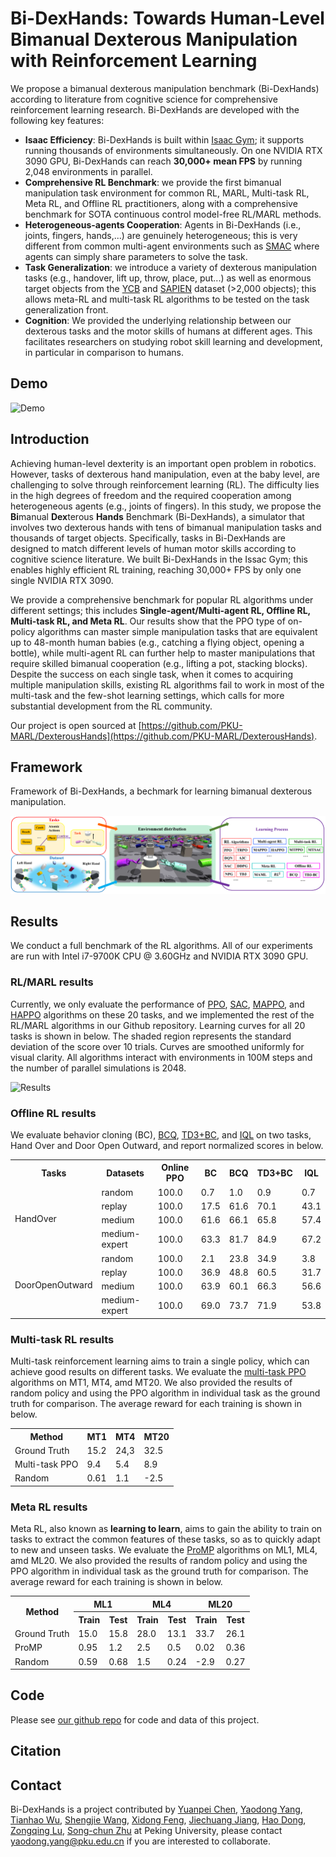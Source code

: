 # Bi-DexHands: Towards Human-Level Bimanual Dexterous Manipulation with Reinforcement Learning

We propose a bimanual dexterous manipulation benchmark (Bi-DexHands) according to literature from cognitive science for comprehensive reinforcement learning research. Bi-DexHands are developed with the following key features:

- **Isaac Efficiency**: Bi-DexHands is built within [Isaac Gym](https://developer.nvidia.com/isaac-gym); it supports running thousands of environments simultaneously. On one NVIDIA RTX 3090 GPU, Bi-DexHands can reach **30,000+ mean FPS** by running 2,048 environments in parallel. 
- **Comprehensive RL Benchmark**: we provide the first bimanual manipulation task environment for common RL, MARL, Multi-task RL, Meta RL, and Offline RL practitioners, along with a comprehensive benchmark for SOTA continuous control model-free RL/MARL methods.
- **Heterogeneous-agents Cooperation**: Agents in Bi-DexHands (i.e., joints, fingers, hands,...) are genuinely heterogeneous; this is very different from common multi-agent environments such as [SMAC](https://github.com/oxwhirl/smac)  where agents can simply share parameters to solve the task. 
- **Task Generalization**: we introduce a variety of dexterous manipulation tasks (e.g., handover, lift up, throw, place, put...) as well as enormous target objects from the [YCB](https://rse-lab.cs.washington.edu/projects/posecnn/) and [SAPIEN](https://sapien.ucsd.edu/) dataset (>2,000 objects); this allows meta-RL and multi-task RL algorithms to be tested on the task generalization front. 
- **Cognition**: We provided the underlying relationship between our dexterous tasks and the motor skills of humans at different ages. This facilitates researchers on studying robot skill learning and development, in particular in comparison to humans.

## Demo

![Demo](./assets/images/quick_demo_v2.gif)

## Introduction

Achieving human-level dexterity is an important open problem in robotics. However, tasks of dexterous hand manipulation, even at the baby level, are challenging to solve through reinforcement learning (RL). The difficulty lies in the high degrees of freedom and the required cooperation among heterogeneous agents (e.g., joints of fingers). In this study, we propose the **Bi**manual **Dex**terous **Hands** Benchmark (Bi-DexHands), a simulator that involves two dexterous hands with tens of bimanual manipulation tasks and thousands of target objects. Specifically, tasks in Bi-DexHands are designed to match different levels of human motor skills according to cognitive science literature. We built Bi-DexHands  in the Issac Gym; this enables highly efficient RL training,  reaching 30,000+ FPS by only one single NVIDIA RTX 3090. 

We provide a comprehensive benchmark for popular RL algorithms under different settings; this includes **Single-agent/Multi-agent RL, Offline RL, Multi-task RL, and Meta RL**. Our results show that the PPO type of on-policy algorithms can master simple manipulation tasks that are equivalent up to 48-month human babies (e.g., catching a flying object, opening a bottle), while multi-agent RL can further help to master manipulations that require skilled bimanual cooperation (e.g., lifting a pot, stacking blocks). Despite the success on each single task, when it comes to acquiring multiple manipulation skills, existing RL algorithms fail to work in most of the multi-task and the few-shot learning settings, which calls for more substantial development from the RL community. 

Our project is open sourced at [https://github.com/PKU-MARL/DexterousHands](https://github.com/PKU-MARL/DexterousHands).

## Framework
Framework of Bi-DexHands, a bechmark for learning bimanual dexterous manipulation.

![Framework](./assets/images/overview.png)

## Results

We conduct a full benchmark of the RL algorithms. All of our experiments are run with Intel i7-9700K CPU @ 3.60GHz and NVIDIA RTX 3090 GPU.

### RL/MARL results
Currently, we only evaluate the performance of [PPO](https://arxiv.org/abs/1707.06347), [SAC](https://arxiv.org/abs/1801.01290), [MAPPO](https://arxiv.org/abs/2103.01955), and [HAPPO](https://arxiv.org/abs/2109.11251) algorithms on these 20 tasks, and we implemented the rest of the RL/MARL algorithms in our Github repository. Learning curves for all 20 tasks is shown in below. The shaded region represents the standard deviation of the score over 10 trials. Curves are smoothed uniformly for visual clarity. All algorithms interact with environments in 100M steps and the number of parallel simulations is 2048.

![Results](./assets/images/merge_20.png)

### Offline RL results

We evaluate behavior cloning (BC), [BCQ](http://proceedings.mlr.press/v97/fujimoto19a.html), [TD3+BC](https://proceedings.neurips.cc/paper/2021/hash/a8166da05c5a094f7dc03724b41886e5-Abstract.html), and [IQL](https://arxiv.org/abs/2110.06169) on two tasks, Hand Over and Door Open Outward, and report normalized scores in below.

<table>
    <tr>
        <th>Tasks</th>
        <th>Datasets</th>
        <th>Online PPO</th>
        <th>BC</th>
        <th>BCQ</th>
        <th>TD3+BC</th>
        <th>IQL</th>
    </tr>
    <tr>
        <td rowspan="4">HandOver</td>
        <td>random</td>
        <td>100.0</td>
        <td>0.7</td>
        <td>1.0</td>
        <td>0.9</td>
        <td>0.7</td>
    </tr>
    <tr>
        <td>replay</td>
        <td>100.0</td>
        <td>17.5</td>
        <td>61.6</td>
        <td>70.1</td>
        <td>43.1</td>
    </tr>
    <tr>
        <td>medium</td>
        <td>100.0</td>
        <td>61.6</td>
        <td>66.1</td>
        <td>65.8</td>
        <td>57.4</td>
    </tr>
    <tr>
        <td>medium-expert</td>
        <td>100.0</td>
        <td>63.3</td>
        <td>81.7</td>
        <td>84.9</td>
        <td>67.2</td>
    </tr>
    <tr>
        <td rowspan="4">DoorOpenOutward</td>
        <td>random</td>
        <td>100.0</td>
        <td>2.1</td>
        <td>23.8</td>
        <td>34.9</td>
        <td>3.8</td>
    </tr>
    <tr>
        <td>replay</td>
        <td>100.0</td>
        <td>36.9</td>
        <td>48.8</td>
        <td>60.5</td>
        <td>31.7</td>
    </tr>
    <tr>
        <td>medium</td>
        <td>100.0</td>
        <td>63.9</td>
        <td>60.1</td>
        <td>66.3</td>
        <td>56.6</td>
    </tr>
    <tr>
        <td>medium-expert</td>
        <td>100.0</td>
        <td>69.0</td>
        <td>73.7</td>
        <td>71.9</td>
        <td>53.8</td>
    </tr>
</table>


### Multi-task RL results

Multi-task reinforcement learning aims to train a single policy, which can achieve good results on different tasks. We evaluate the [multi-task PPO](https://arxiv.org/abs/1707.06347) algorithms on MT1, MT4, amd MT20. We also provided the results of random policy and using the PPO algorithm in individual task as the ground truth for comparison. The average reward for each training is shown in below.


<table>
    <tr>
        <th>Method</th>
        <th>MT1</th>
        <th>MT4</th>
        <th>MT20</th>
    </tr>
    <tr>
        <td>Ground Truth</td>
        <td>15.2</td>
        <td>24,3</td>
        <td>32.5</td>
    </tr>
    <tr>
        <td>Multi-task PPO</td>
        <td>9.4</td>
        <td>5.4</td>
        <td>8.9</td>
    </tr>
    <tr>
        <td>Random</td>
        <td>0.61</td>
        <td>1.1</td>
        <td>-2.5</td>
    </tr>
</table>

### Meta RL results

Meta RL, also known as **learning to learn**, aims to gain the ability to train on tasks to extract the common features of these tasks, so as to quickly adapt to new and unseen tasks. We evaluate the [ProMP](https://arxiv.org/abs/1810.06784) algorithms on ML1, ML4, amd ML20. We also provided the results of random policy and using the PPO algorithm in individual task as the ground truth for comparison. The average reward for each training is shown in below.

<table>
    <tr>
        <th rowspan="2">Method</th>
        <th colspan="2">ML1</th>
        <th colspan="2">ML4</th>
        <th colspan="2">ML20</th>
    </tr>
    <tr>
        <th>Train</th>
        <th>Test</th>
        <th>Train</th>
        <th>Test</th>
        <th>Train</th>
        <th>Test</th>
    </tr>
    <tr>
        <td>Ground Truth</td>
        <td>15.0</td>
        <td>15.8</td>
        <td>28.0</td>
        <td>13.1</td>
        <td>33.7</td>
        <td>26.1</td>
    </tr>
    <tr>
        <td>ProMP</td>
        <td>0.95</td>
        <td>1.2</td>
        <td>2.5</td>
        <td>0.5</td>
        <td>0.02</td>
        <td>0.36</td>
    </tr>
    <tr>
        <td>Random</td>
        <td>0.59</td>
        <td>0.68</td>
        <td>1.5</td>
        <td>0.24</td>
        <td>-2.9</td>
        <td>0.27</td>
    </tr>
</table>

## Code

Please see [our github repo](https://github.com/PKU-MARL/DexterousHands) for code and data of this project.

## Citation


## Contact

Bi-DexHands is a project contributed by [Yuanpei Chen](https://github.com/cypypccpy), [Yaodong Yang](https://www.yangyaodong.com/), [Tianhao Wu](https://tianhaowuhz.github.io/), [Shengjie Wang](https://github.com/Shengjie-bob), [Xidong Feng](https://github.com/waterhorse1), [Jiechuang Jiang](https://github.com/jiechuanjiang), [Hao Dong](https://zsdonghao.github.io), [Zongqing Lu](https://z0ngqing.github.io), [Song-chun Zhu](http://www.stat.ucla.edu/~sczhu/) at Peking University, please contact yaodong.yang@pku.edu.cn if you are interested to collaborate.